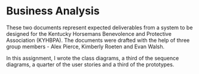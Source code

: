 # Business Analysis

These two documents represent expected deliverables from a system to be designed for the Kentucky Horsemans Benevolence and Protective Association (KYHBPA). The documents were drafted with the help of three group members - Alex Pierce, Kimberly Roeten and Evan Walsh. 

In this assignment, I wrote the class diagrams, a third of the sequence diagrams, a quarter of the user stories and a third of the prototypes. 
